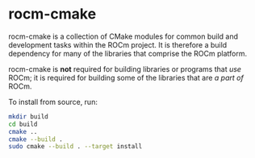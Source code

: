 # rocm-cmake

rocm-cmake is a collection of CMake modules for common build and development
tasks within the ROCm project. It is therefore a build dependency for many of
the libraries that comprise the ROCm platform.

rocm-cmake is **not** required for building libraries or programs that _use_ ROCm;
it is required for building some of the libraries that are _a part of_ ROCm.

To install from source, run:

```bash
mkdir build
cd build
cmake ..
cmake --build .
sudo cmake --build . --target install
```
